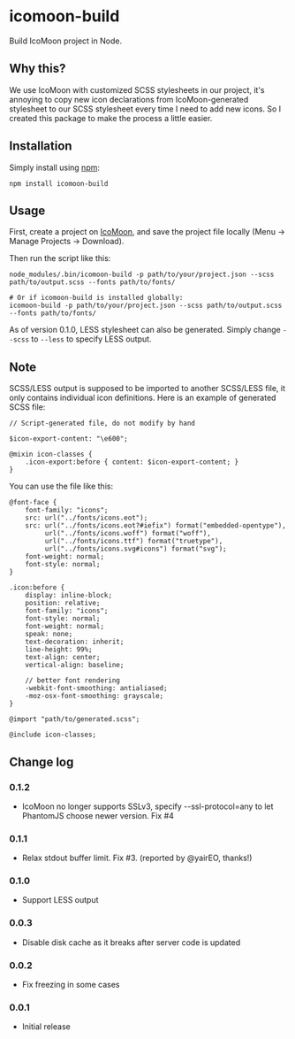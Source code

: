 icomoon-build
=============

Build IcoMoon project in Node.

Why this?
---------

We use IcoMoon with customized SCSS stylesheets in our project, it's annoying to copy new icon declarations from IcoMoon-generated stylesheet to our SCSS stylesheet every time I need to add new icons. So I created this package to make the process a little easier.

Installation
------------

Simply install using [npm](http://npmjs.org):

    npm install icomoon-build

Usage
-----

First, create a project on [IcoMoon](http://icomoon.io/app/), and save the project file locally (Menu -> Manage Projects -> Download).

Then run the script like this:

    node_modules/.bin/icomoon-build -p path/to/your/project.json --scss path/to/output.scss --fonts path/to/fonts/
    
    # Or if icomoon-build is installed globally:
    icomoon-build -p path/to/your/project.json --scss path/to/output.scss --fonts path/to/fonts/

As of version 0.1.0, LESS stylesheet can also be generated. Simply change `--scss` to `--less` to specify LESS output.
    
Note
----

SCSS/LESS output is supposed to be imported to another SCSS/LESS file, it only contains individual icon definitions. Here is an example of generated SCSS file:

    // Script-generated file, do not modify by hand
    
    $icon-export-content: "\e600";
    
    @mixin icon-classes {
        .icon-export:before { content: $icon-export-content; }
    }

You can use the file like this:

    @font-face {
        font-family: "icons";
        src: url("../fonts/icons.eot");
        src: url("../fonts/icons.eot?#iefix") format("embedded-opentype"),
        	 url("../fonts/icons.woff") format("woff"),
        	 url("../fonts/icons.ttf") format("truetype"),
        	 url("../fonts/icons.svg#icons") format("svg");
        font-weight: normal;
        font-style: normal;
    }
    
    .icon:before {
        display: inline-block;
        position: relative;
        font-family: "icons";
        font-style: normal;
        font-weight: normal;
        speak: none;
        text-decoration: inherit;
        line-height: 99%;
        text-align: center;
        vertical-align: baseline;
        
        // better font rendering
        -webkit-font-smoothing: antialiased;
        -moz-osx-font-smoothing: grayscale;
    }
    
    @import "path/to/generated.scss";
    
    @include icon-classes;

Change log
----------

### 0.1.2

* IcoMoon no longer supports SSLv3, specify --ssl-protocol=any to let PhantomJS choose newer version. Fix #4

### 0.1.1

* Relax stdout buffer limit. Fix #3. (reported by @yairEO, thanks!)

### 0.1.0

* Support LESS output

### 0.0.3

* Disable disk cache as it breaks after server code is updated

### 0.0.2

* Fix freezing in some cases

### 0.0.1

* Initial release
